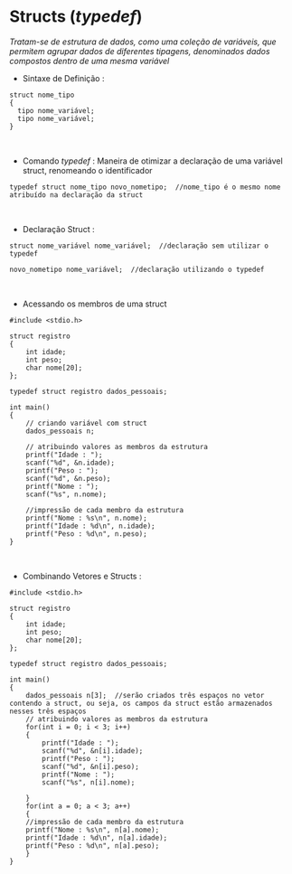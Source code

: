 # Structs (*typedef*)
*Tratam-se de estrutura de dados, como uma coleção de variáveis, que permitem agrupar dados de diferentes tipagens, denominados dados compostos dentro de uma mesma variável* 

* Sintaxe de Definição : 
```
struct nome_tipo
{
  tipo nome_variável;
  tipo nome_variável;
}
```
<br>

* Comando *typedef* : Maneira de otimizar a declaração de uma variável struct, renomeando o identificador
```
typedef struct nome_tipo novo_nometipo;  //nome_tipo é o mesmo nome atribuído na declaração da struct
```
<br>

* Declaração Struct :
```
struct nome_variável nome_variável;  //declaração sem utilizar o typedef

novo_nometipo nome_variável;  //declaração utilizando o typedef 
```
<br> 

* Acessando os membros de uma struct
```
#include <stdio.h>

struct registro
{
    int idade;
    int peso;
    char nome[20];
};

typedef struct registro dados_pessoais;

int main()
{
    // criando variável com struct
    dados_pessoais n;

    // atribuindo valores as membros da estrutura
    printf("Idade : ");
    scanf("%d", &n.idade);
    printf("Peso : ");
    scanf("%d", &n.peso);
    printf("Nome : ");
    scanf("%s", n.nome);

    //impressão de cada membro da estrutura
    printf("Nome : %s\n", n.nome);
    printf("Idade : %d\n", n.idade);
    printf("Peso : %d\n", n.peso);
}
```
<br>

* Combinando Vetores e Structs :

```
#include <stdio.h>

struct registro
{
    int idade;
    int peso;
    char nome[20];
};

typedef struct registro dados_pessoais;

int main()
{
    dados_pessoais n[3];  //serão criados três espaços no vetor contendo a struct, ou seja, os campos da struct estão armazenados nesses três espaços
    // atribuindo valores as membros da estrutura
    for(int i = 0; i < 3; i++)
    {
        printf("Idade : ");
        scanf("%d", &n[i].idade);
        printf("Peso : ");
        scanf("%d", &n[i].peso);
        printf("Nome : ");
        scanf("%s", n[i].nome);
        
    }
    for(int a = 0; a < 3; a++)
    {
    //impressão de cada membro da estrutura
    printf("Nome : %s\n", n[a].nome);
    printf("Idade : %d\n", n[a].idade);
    printf("Peso : %d\n", n[a].peso);
    }
}
```

  
